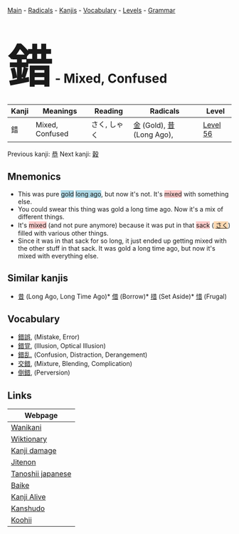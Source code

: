 <style> bigfont {font-size: 100px}</style>
[Main](../index.md) -
[Radicals](../radicals.md) -
[Kanjis](../kanjis.md) -
[Vocabulary](../vocabulary.md) -
[Levels](../levels.md) -
[Grammar](../grammar.md)
# <bigfont> 錯</bigfont> - Mixed, Confused 

| Kanji | Meanings | Reading | Radicals | Level |
| --- | --- | --- | --- | --- |
| 錯 | Mixed, Confused | さく, しゃく | [金](../radicals/金.md) (Gold), [昔](../radicals/昔.md) (Long Ago),  | [Level 56](../levels/wk_level56.md) |

Previous kanji: [恭](恭.md) Next kanji: [穀](穀.md) 

## Mnemonics
 * This was pure <span style="background-color:#ADD8E6"> gold</span> <span style="background-color:#ADD8E6"> long ago</span>, but now it's not. It's <span style="background-color:#ffcccb"> mixed</span> with something else.
* You could swear this thing was gold a long time ago. Now it's a mix of different things.
* It's <span style="background-color:#ffcccb"> mixed</span> (and not pure anymore) because it was put in that <span style="background-color:#ffcccb"> sack</span> (<span style="background-color:#fed8b1"> [さく](https://jisho.org/search/さく)</span>) filled with various other things.
* Since it was in that sack for so long, it just ended up getting mixed with the other stuff in that sack. It was gold a long time ago, but now it's mixed with everything else.


## Similar kanjis
 * [昔](昔.md) (Long Ago, Long Time Ago)* [借](借.md) (Borrow)* [措](措.md) (Set Aside)* [惜](惜.md) (Frugal)


## Vocabulary
 * [錯誤](../vocabulary/錯.md), (Mistake, Error)
* [錯覚](../vocabulary/錯.md), (Illusion, Optical Illusion)
* [錯乱](../vocabulary/錯.md), (Confusion, Distraction, Derangement)
* [交錯](../vocabulary/錯.md), (Mixture, Blending, Complication)
* [倒錯](../vocabulary/錯.md), (Perversion)



## Links 

| Webpage |
| --- |
| [Wanikani          ](https://www.wanikani.com/kanji/錯) |
| [Wiktionary        ](https://en.wiktionary.org/wiki/錯) |
| [Kanji damage      ](http://www.kanjidamage.com/kanji/search?utf8=✓&q=錯) |
| [Jitenon           ](https://jitenon.com/kanji/錯) |
| [Tanoshii japanese ](https://www.tanoshiijapanese.com/dictionary/kanji.cfm?k=錯) |
| [Baike             ](https://baike.baidu.com/item/錯) |
| [Kanji Alive       ](https://app.kanjialive.com/錯) |
| [Kanshudo          ](https://www.kanshudo.com/searchmn?q=錯) |
| [Koohii            ](https://kanji.koohii.com/study/kanji/錯) |
